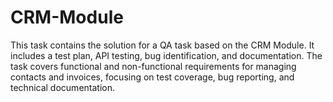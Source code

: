 # CRM-Module
This task contains the solution for a QA task based on the CRM Module. It includes a test plan, API testing, bug identification, and documentation. The task covers functional and non-functional requirements for managing contacts and invoices, focusing on test coverage, bug reporting, and technical documentation.
